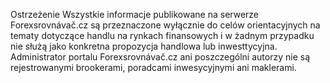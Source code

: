 <span class="badge">Ostrzeżenie</span> Wszystkie informacje publikowane na serwerze Forexsrovnávač.cz są przeznaczone wyłącznie do celów orientacyjnych na tematy dotyczące handlu na rynkach finansowych i w żadnym przypadku nie służą jako konkretna propozycja handlowa lub inwesttycyjna. Administrator portalu Forexsrovnávač.cz ani poszczególni autorzy nie są rejestrowanymi brookerami, poradcami inwesycyjnymi ani maklerami.